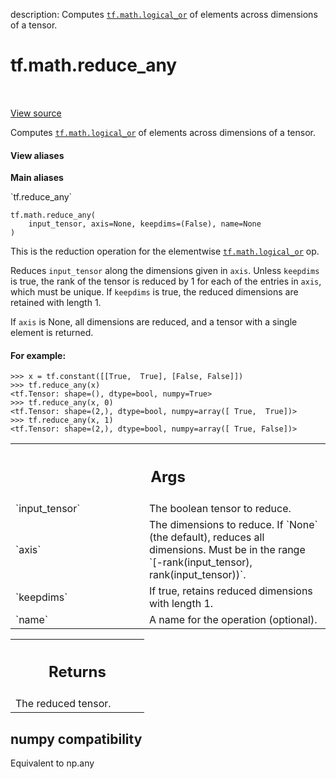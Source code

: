 description: Computes <a href="../../tf/math/logical_or.md"><code>tf.math.logical_or</code></a> of elements across dimensions of a tensor.

<div itemscope itemtype="http://developers.google.com/ReferenceObject">
<meta itemprop="name" content="tf.math.reduce_any" />
<meta itemprop="path" content="Stable" />
</div>

# tf.math.reduce_any

<!-- Insert buttons and diff -->

<table class="tfo-notebook-buttons tfo-api nocontent" align="left">

</table>

<a target="_blank" href="/code/stable/tensorflow/python/ops/math_ops.py">View source</a>



Computes <a href="../../tf/math/logical_or.md"><code>tf.math.logical_or</code></a> of elements across dimensions of a tensor.

<section class="expandable">
  <h4 class="showalways">View aliases</h4>
  <p>
<b>Main aliases</b>
<p>`tf.reduce_any`</p>
</p>
</section>

<pre class="devsite-click-to-copy prettyprint lang-py tfo-signature-link">
<code>tf.math.reduce_any(
    input_tensor, axis=None, keepdims=(False), name=None
)
</code></pre>



<!-- Placeholder for "Used in" -->

This is the reduction operation for the elementwise <a href="../../tf/math/logical_or.md"><code>tf.math.logical_or</code></a> op.

Reduces `input_tensor` along the dimensions given in `axis`.
Unless `keepdims` is true, the rank of the tensor is reduced by 1 for each
of the entries in `axis`, which must be unique. If `keepdims` is true, the
reduced dimensions are retained with length 1.

If `axis` is None, all dimensions are reduced, and a
tensor with a single element is returned.

#### For example:


```
>>> x = tf.constant([[True,  True], [False, False]])
>>> tf.reduce_any(x)
<tf.Tensor: shape=(), dtype=bool, numpy=True>
>>> tf.reduce_any(x, 0)
<tf.Tensor: shape=(2,), dtype=bool, numpy=array([ True,  True])>
>>> tf.reduce_any(x, 1)
<tf.Tensor: shape=(2,), dtype=bool, numpy=array([ True, False])>
```



<!-- Tabular view -->
 <table class="responsive fixed orange">
<colgroup><col width="214px"><col></colgroup>
<tr><th colspan="2"><h2 class="add-link">Args</h2></th></tr>

<tr>
<td>
`input_tensor`
</td>
<td>
The boolean tensor to reduce.
</td>
</tr><tr>
<td>
`axis`
</td>
<td>
The dimensions to reduce. If `None` (the default), reduces all
dimensions. Must be in the range `[-rank(input_tensor),
rank(input_tensor))`.
</td>
</tr><tr>
<td>
`keepdims`
</td>
<td>
If true, retains reduced dimensions with length 1.
</td>
</tr><tr>
<td>
`name`
</td>
<td>
A name for the operation (optional).
</td>
</tr>
</table>



<!-- Tabular view -->
 <table class="responsive fixed orange">
<colgroup><col width="214px"><col></colgroup>
<tr><th colspan="2"><h2 class="add-link">Returns</h2></th></tr>
<tr class="alt">
<td colspan="2">
The reduced tensor.
</td>
</tr>

</table>




 <section><devsite-expandable expanded>
 <h2 class="showalways">numpy compatibility</h2>

Equivalent to np.any


 </devsite-expandable></section>

